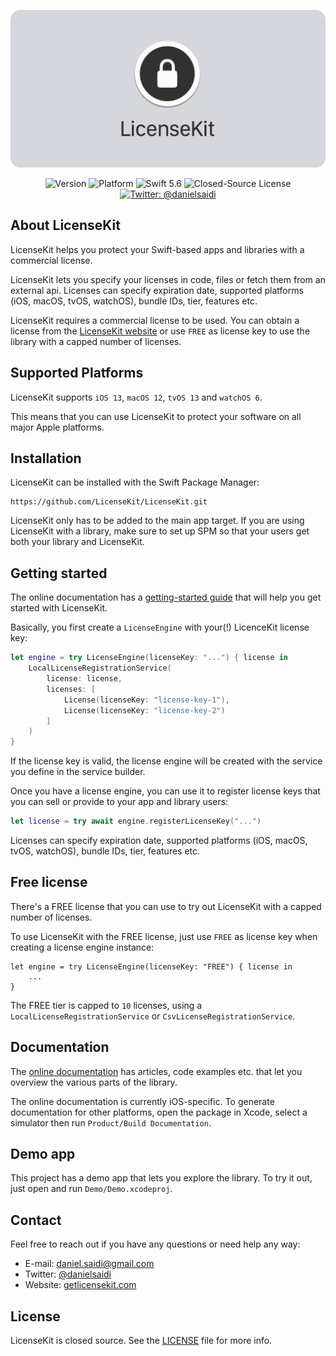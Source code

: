 <p align="center">
    <img src ="Resources/Logo.png" width=600 />
</p>

<p align="center">
    <img src="https://img.shields.io/github/v/release/LicenseKit/LicenseKit?color=%2300550&sort=semver" alt="Version" />
    <img src="https://img.shields.io/cocoapods/p/LicenseKit.svg?style=flat" alt="Platform" />
    <img src="https://img.shields.io/badge/Swift-5.6-orange.svg" alt="Swift 5.6" />
    <img src="https://img.shields.io/github/license/KeyboardKit/KeyboardKit" alt="Closed-Source License" />
    <a href="https://twitter.com/danielsaidi">
        <img src="https://img.shields.io/badge/contact-@danielsaidi-blue.svg?style=flat" alt="Twitter: @danielsaidi" />
    </a>
</p>


## About LicenseKit

LicenseKit helps you protect your Swift-based apps and libraries with a commercial license.

LicenseKit lets you specify your licenses in code, files or fetch them from an external api. Licenses can specify expiration date, supported platforms (iOS, macOS, tvOS, watchOS), bundle IDs, tier, features etc.

LicenseKit requires a commercial license to be used. You can obtain a license from the [LicenseKit website][Website] or use `FREE` as license key to use the library with a capped number of licenses. 



## Supported Platforms

LicenseKit supports `iOS 13`, `macOS 12`, `tvOS 13` and `watchOS 6`.

This means that you can use LicenseKit to protect your software on all major Apple platforms.



## Installation

LicenseKit can be installed with the Swift Package Manager:

```
https://github.com/LicenseKit/LicenseKit.git
```

LicenseKit only has to be added to the main app target. If you are using LicenseKit with a library, make sure to set up SPM so that your users get both your library and LicenseKit.



## Getting started

The online documentation has a [getting-started guide][Getting-Started] that will help you get started with LicenseKit.

Basically, you first create a `LicenseEngine` with your(!) LicenceKit license key:

```swift
let engine = try LicenseEngine(licenseKey: "...") { license in
    LocalLicenseRegistrationService(
        license: license,
        licenses: [
            License(licenseKey: "license-key-1"),
            License(licenseKey: "license-key-2")
        ]
    )
}
```

If the license key is valid, the license engine will be created with the service you define in the service builder.

Once you have a license engine, you can use it to register license keys that you can sell or provide to your app and library users:

```swift
let license = try await engine.registerLicenseKey("...")
```

Licenses can specify expiration date, supported platforms (iOS, macOS, tvOS, watchOS), bundle IDs, tier, features etc.



## Free license

There's a FREE license that you can use to try out LicenseKit with a capped number of licenses.

To use LicenseKit with the FREE license, just use `FREE` as license key when creating a license engine instance:

```
let engine = try LicenseEngine(licenseKey: "FREE") { license in
    ...
}
```

The FREE tier is capped to `10` licenses, using a `LocalLicenseRegistrationService` or `CsvLicenseRegistrationService`.  



## Documentation

The [online documentation][Documentation] has articles, code examples etc. that let you overview the various parts of the library.

The online documentation is currently iOS-specific. To generate documentation for other platforms, open the package in Xcode, select a simulator then run `Product/Build Documentation`.



## Demo app

This project has a demo app that lets you explore the library. To try it out, just open and run `Demo/Demo.xcodeproj`.



## Contact

Feel free to reach out if you have any questions or need help any way:

* E-mail: [daniel.saidi@gmail.com][Email]
* Twitter: [@danielsaidi][Twitter]
* Website: [getlicensekit.com][Website]



## License

LicenseKit is closed source. See the [LICENSE][License] file for more info.



[Email]: mailto:daniel.saidi@gmail.com
[Twitter]: http://www.twitter.com/danielsaidi
[Website]: https://getlicensekit.com
[Licenses]: https://getlicensekit.com/licenses

[Documentation]: https://licensekit.github.io/LicenseKit/documentation/licensekit/
[Getting-Started]: https://licensekit.github.io/LicenseKit/documentation/licensekit/getting-started
[License]: https://github.com/LicenseKit/LicenseKit/blob/main/LICENSE
